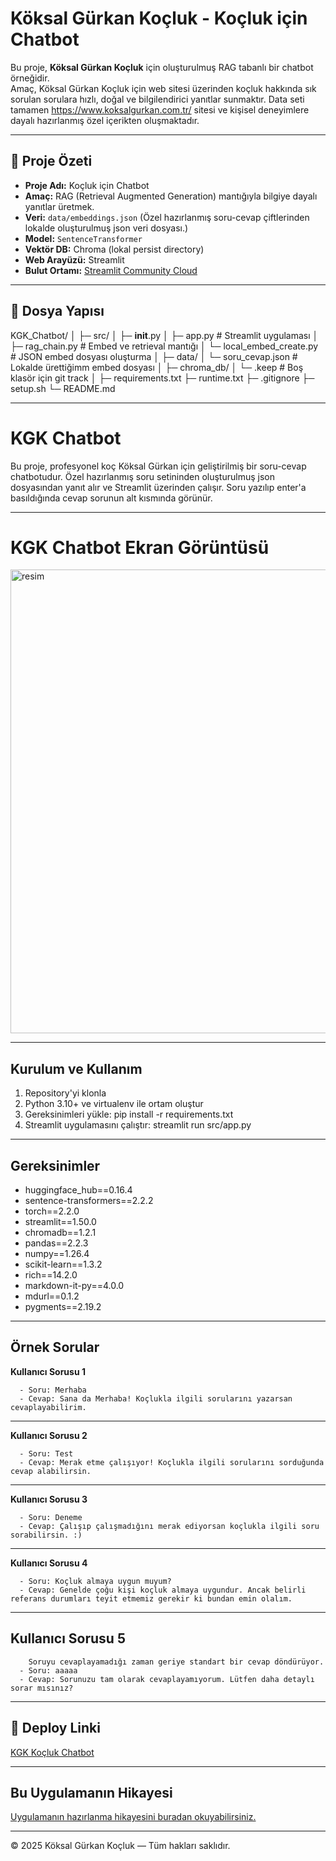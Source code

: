 # Köksal Gürkan Koçluk - Koçluk için Chatbot

Bu proje, **Köksal Gürkan Koçluk** için oluşturulmuş RAG tabanlı bir chatbot örneğidir.  
Amaç, Köksal Gürkan Koçluk için web sitesi üzerinden koçluk hakkında sık sorulan sorulara hızlı, doğal ve bilgilendirici yanıtlar sunmaktır.
Data seti tamamen https://www.koksalgurkan.com.tr/ sitesi ve kişisel deneyimlere dayalı hazırlanmış özel içerikten oluşmaktadır.

---
## 🔹 Proje Özeti
- **Proje Adı:** Koçluk için Chatbot  
- **Amaç:** RAG (Retrieval Augmented Generation) mantığıyla bilgiye dayalı yanıtlar üretmek.  
- **Veri:** `data/embeddings.json` (Özel hazırlanmış soru-cevap çiftlerinden lokalde oluşturulmuş json veri dosyası.)
- **Model:** `SentenceTransformer`  
- **Vektör DB:** Chroma (lokal persist directory)  
- **Web Arayüzü:** Streamlit  
- **Bulut Ortamı:** [Streamlit Community Cloud](https://streamlit.app)

---
## 🔹 Dosya Yapısı

KGK_Chatbot/
│
├─ src/
│   ├─ __init__.py
│   ├─ app.py                # Streamlit uygulaması
│   ├─ rag_chain.py          # Embed ve retrieval mantığı
│   └─ local_embed_create.py # JSON embed dosyası oluşturma
│
├─ data/
│   └─ soru_cevap.json       # Lokalde ürettiğimm embed dosyası
│
├─ chroma_db/
│   └─ .keep                 # Boş klasör için git track
│
├─ requirements.txt
├─ runtime.txt
├─ .gitignore
├─ setup.sh
└─ README.md

---
# KGK Chatbot

Bu proje, profesyonel koç Köksal Gürkan için geliştirilmiş bir soru-cevap chatbotudur. 
Özel hazırlanmış soru setininden oluşturulmuş json dosyasından yanıt alır ve Streamlit üzerinden çalışır.
Soru yazılıp enter'a basıldığında cevap sorunun alt kısmında görünür.

---
# KGK Chatbot Ekran Görüntüsü

<img width="973" height="742" alt="resim" src="https://github.com/user-attachments/assets/5a4b729d-6f36-4626-989b-9fb004da1610" />

---
## Kurulum ve Kullanım

1. Repository'yi klonla
2. Python 3.10+ ve virtualenv ile ortam oluştur
3. Gereksinimleri yükle:
    pip install -r requirements.txt
4. Streamlit uygulamasını çalıştır:
    streamlit run src/app.py

---
## Gereksinimler
  - huggingface_hub==0.16.4
  - sentence-transformers==2.2.2
  - torch==2.2.0
  - streamlit==1.50.0
  - chromadb==1.2.1
  - pandas==2.2.3
  - numpy==1.26.4
  - scikit-learn==1.3.2
  - rich==14.2.0
  - markdown-it-py==4.0.0
  - mdurl==0.1.2
  - pygments==2.19.2

---
## Örnek Sorular

**Kullanıcı Sorusu 1**

      - Soru: Merhaba
      - Cevap: Sana da Merhaba! Koçlukla ilgili sorularını yazarsan cevaplayabilirim.
---
**Kullanıcı Sorusu 2**

      - Soru: Test
      - Cevap: Merak etme çalışıyor! Koçlukla ilgili sorularını sorduğunda cevap alabilirsin.
---
**Kullanıcı Sorusu 3**

      - Soru: Deneme
      - Cevap: Çalışıp çalışmadığını merak ediyorsan koçlukla ilgili soru sorabilirsin. :)
---
**Kullanıcı Sorusu 4**
    
      - Soru: Koçluk almaya uygun muyum?
      - Cevap: Genelde çoğu kişi koçluk almaya uygundur. Ancak belirli referans durumları teyit etmemiz gerekir ki bundan emin olalım.
---

**Kullanıcı Sorusu 5**
---
      
        Soruyu cevaplayamadığı zaman geriye standart bir cevap döndürüyor.
      - Soru: aaaaa
      - Cevap: Sorunuzu tam olarak cevaplayamıyorum. Lütfen daha detaylı sorar mısınız?


---
## 🔹 Deploy Linki
[KGK Koçluk Chatbot](https://kgkchatbot.streamlit.app/)

---
## Bu Uygulamanın Hikayesi
[Uygulamanın hazırlanma hikayesini buradan okuyabilirsiniz.](https://github.com/kgk-coding/KGK_Chatbot/blob/main/Hikaye.txt)

---
© 2025 Köksal Gürkan Koçluk — Tüm hakları saklıdır.


